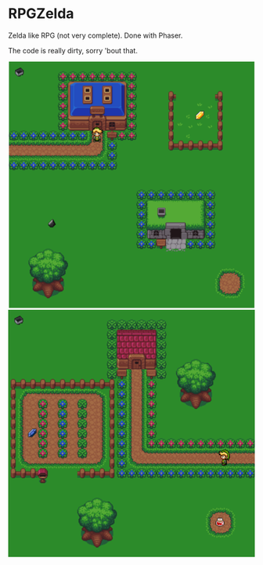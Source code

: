 # RPGZelda
Zelda like RPG (not very complete). Done with Phaser.

The code is really dirty, sorry 'bout that.

![alt text](https://github.com/Extellion/RPGZelda/blob/master/capt2.png "Logo Title Text 1")
![alt text](https://github.com/Extellion/RPGZelda/blob/master/capt1.png "Logo Title Text 1")
